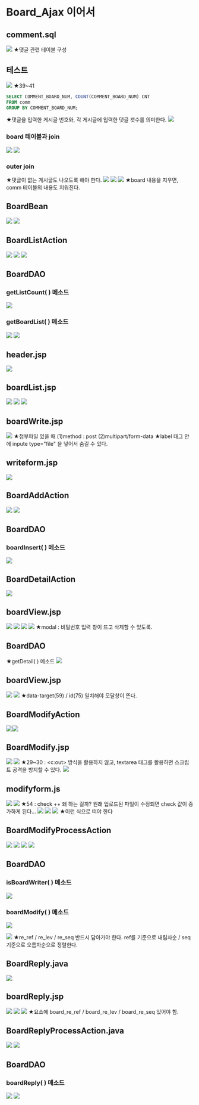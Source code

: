 # Board_Ajax 이어서
## comment.sql
![](../image/Pasted%20image%2020240318090415.png)
★댓글 관련 테이블 구성

## 테스트
![](../image/Pasted%20image%2020240318092406.png)
★39~41
``` SQL
SELECT COMMENT_BOARD_NUM, COUNT(COMMENT_BOARD_NUM) CNT
FROM comm
GROUP BY COMMENT_BOARD_NUM;
```
★댓글을 입력한 게시글 번호와, 각 게시글에 입력한 댓글 갯수를 의미한다.
![](../image/Pasted%20image%2020240318093317.png)

### board 테이블과 join
![](../image/Pasted%20image%2020240318094506.png)
![](../image/Pasted%20image%2020240318094857.png)


### outer join
★댓글이 없는 게시글도 나오도록 해야 한다.
![](../image/Pasted%20image%2020240318100207.png)
![](../image/Pasted%20image%2020240318100819.png)
![](../image/Pasted%20image%2020240318102257.png)
★board 내용을 지우면, comm 테이블의 내용도 지워진다.


## BoardBean
![](../image/Pasted%20image%2020240318103213.png)
![](../image/Pasted%20image%2020240318103004.png)



## BoardListAction
![](../image/Pasted%20image%2020240318113009.png)
![](../image/Pasted%20image%2020240318113033.png)
![](../image/Pasted%20image%2020240318113051.png)


## BoardDAO
### getListCount( ) 메소드
![](../image/Pasted%20image%2020240318122550.png)

### getBoardList( ) 메소드
![](../image/Pasted%20image%2020240318123439.png)
![](../image/Pasted%20image%2020240318123452.png)


## header.jsp
![](../image/Pasted%20image%2020240318123715.png)


## boardList.jsp
![](../image/Pasted%20image%2020240318162349.png)
![](../image/Pasted%20image%2020240318162408.png)
![](../image/Pasted%20image%2020240318162420.png)


## boardWrite.jsp
![](../image/Pasted%20image%2020240318162323.png)
★첨부파일 있을 때 (1)method : post (2)multipart/form-data
★label 태그 안에 inpute type="file" 을 넣어서 숨길 수 있다.

## writeform.jsp
![](../image/Pasted%20image%2020240318160738.png)


## BoardAddAction
![](../image/Pasted%20image%2020240318163118.png)
![](../image/Pasted%20image%2020240318171244.png)


## BoardDAO
### boardInsert( ) 메소드
![](../image/Pasted%20image%2020240319090436.png)



## BoardDetailAction
![](../image/Pasted%20image%2020240319101721.png)

## boardView.jsp
![](../image/Pasted%20image%2020240319101733.png)
![](../image/Pasted%20image%2020240319102443.png)
![](../image/Pasted%20image%2020240319103354.png)
![](../image/Pasted%20image%2020240319104106.png)
★modal : 비밀번호 입력 창이 뜨고 삭제할 수 있도록.


## BoardDAO
★getDetail( ) 메소드
![](../image/Pasted%20image%2020240319110110.png)


## boardView.jsp
![](../image/Pasted%20image%2020240319114552.png)
![](../image/Pasted%20image%2020240319111910.png)
★data-target(59) / id(75) 일치해야 모달창이 뜬다.


## BoardModifyAction
![](../image/Pasted%20image%2020240319115007.png)![](../image/Pasted%20image%2020240319120818.png)



## BoardModify.jsp
![](../image/Pasted%20image%2020240319121535.png)
![](../image/Pasted%20image%2020240319122436.png)
★29~30 : \<c:out> 방식을 활용하지 않고, textarea 태그를 활용하면 스크립트 공격을 방지할 수 있다.
![](../image/Pasted%20image%2020240319123005.png)



## modifyform.js
![](../image/Pasted%20image%2020240319124409.png)
![](../image/Pasted%20image%2020240319142743.png)
★54 : check ++ 왜 하는 걸까? 원래 업로드된 파일이 수정되면 check 값이 증가하게 된다...
![](../image/Pasted%20image%2020240319143659.png)
![](../image/Pasted%20image%2020240319144215.png)
![](../image/Pasted%20image%2020240319150125.png)
★이런 식으로 떠야 한다


## BoardModifyProcessAction
![](../image/Pasted%20image%2020240319150600.png)
![](../image/Pasted%20image%2020240319151249.png)
![](../image/Pasted%20image%2020240319151835.png)
![](../image/Pasted%20image%2020240319152757.png)



## BoardDAO
### isBoardWriter( ) 메소드
![](../image/Pasted%20image%2020240319153337.png)


### boardModify( ) 메소드
![](../image/Pasted%20image%2020240319154631.png)


![](../image/Pasted%20image%2020240320090846.png)
★re_ref / re_lev / re_seq 반드시 담아가야 한다. ref를 기준으로 내림차순 / seq 기준으로 오름차순으로 정렬한다.


## BoardReply.java
![](../image/Pasted%20image%2020240320091229.png)


## boardReply.jsp
![](../image/Pasted%20image%2020240320091931.png)
![](../image/Pasted%20image%2020240320092655.png)
![](../image/Pasted%20image%2020240320093844.png)
★요소에 board_re_ref / board_re_lev / board_re_seq 있어야 함.


## BoardReplyProcessAction.java
![](../image/Pasted%20image%2020240320094947.png)
![](../image/Pasted%20image%2020240320094959.png)



## BoardDAO
### boardReply( ) 메소드
![](../image/Pasted%20image%2020240320101458.png)
![](../image/Pasted%20image%2020240320102107.png)
